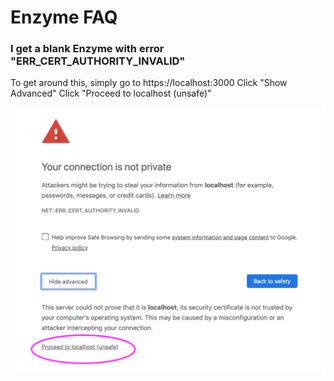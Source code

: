 # Enzyme FAQ


### I get a blank Enzyme with error "ERR_CERT_AUTHORITY_INVALID"

To get around this, simply go to https://localhost:3000
Click "Show Advanced"
Click "Proceed to localhost (unsafe)"

![ssl workaround](./docs/docs/images/ssl-workaround.png)